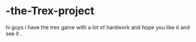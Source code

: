 # -the-Trex-project
hi guys i have the trex game with a lot of hardwork and hope you like it and see it .
